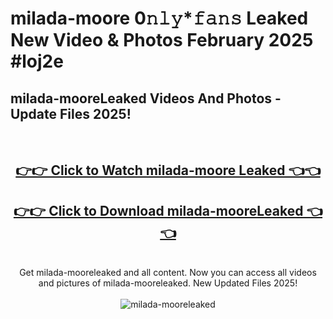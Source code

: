 # milada-moore 0𝚗𝚕𝚢*𝚏𝚊𝚗𝚜 Leaked New Video & Photos February 2025 #loj2e

<h2>milada-mooreLeaked Videos And Photos - Update Files 2025!</h2>
<br>
<div align="center">
<h2><a href="https://mediaupload.pro?title=milada-moore&ref=11F" rel="nofollow">👉👉 Click to Watch milada-moore Leaked 👈👈</a></h2>
<h2><a href="https://mediaupload.pro?title=milada-moore&ref=11F" rel="nofollow">👉👉 Click to Download milada-mooreLeaked 👈👈</a></h2>
<br>
Get milada-mooreleaked and all content. Now you can access all videos and pictures of milada-mooreleaked. New Updated Files 2025!
<br>
<br>
<a href="https://mediaupload.pro?title=milada-moore&ref=11F" rel="nofollow" data-target="animated-image.originalLink"><img src="https://i.ibb.co/Gkj2r4b/banner.png" alt="milada-mooreleaked" style="max-width: 100%; display: inline-block;" data-target="animated-image.originalImage"></a>
</div>
<br>

